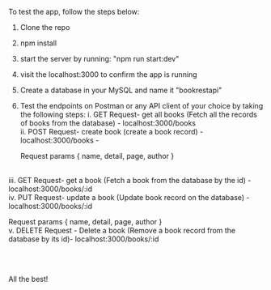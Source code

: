 To test the app, follow the steps below:

1) Clone the repo
2) npm install
3) start the server by running: "npm run start:dev"
4) visit the localhost:3000 to confirm the app is running
5) Create a database in your MySQL and name it "bookrestapi"
6) Test the endpoints on Postman or any API client of your choice by taking the following steps:
  i. GET Request- get all books (Fetch all the records of books from the database) - localhost:3000/books <br>
  ii. POST Request- create book (create a book record) - localhost:3000/books -

      Request params {
        name,
        detail,
        page,
        author
      }
<br>
  iii. GET Request-  get a book (Fetch a book from the database by the id) - localhost:3000/books/:id <br>
  iv. PUT Request- update a book (Update book record on the database) - localhost:3000/books/:id

  Request params {
        name,
        detail,
        page,
        author
      }
<br>
  v. DELETE Request - Delete a book (Remove a book record from the database by its id)- localhost:3000/books/:id

  <br><br>
  
  All the best!